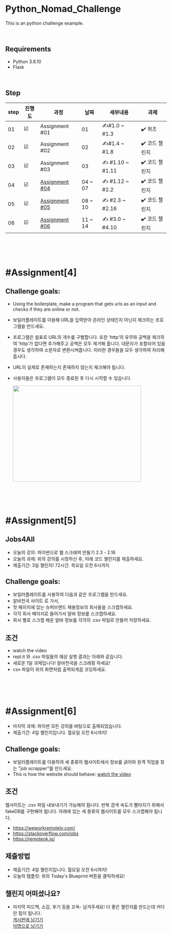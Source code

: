 # Python_Nomad_Challenge

This is an python challenge example.

</br>

## Requirements
- Python 3.8.10
- Flask 
</br>

## Step
| step | 진행도 | 과정 | 날짜 | 세부내용 | 과제 |
| --- | --- | --- | --- | --- | --- |
| 01 | ☑️ | Assignment #01 | 01 | ✍️#1.0 ~ #1.3 | ✔️ 퀴즈 |
| 02 | ☑️ | Assignment #02 | 02 | ✍️#1.4 ~ #1.8 | ✔️ 코드 챌린지 |
| 03 | ☑️ | Assignment #03 | 03 | ✍️ #1.10 ~ #1.11 | ✔️ 코드 챌린지 |
| 04 | ☑️ | [Assignment #04](#Assignment4) | 04 ~ 07 | ✍️ #1.12 ~ #2.2 | ✔️ 코드 챌린지 |
| 05 | ☑️ | [Assignment #05](#Assignment5) | 08 ~ 10 | ✍️ #2.3 ~ #2.16 | ✔️ 코드 챌린지 |
| 06 | ☑️ | [Assignment #06](#Assignment6) | 11 ~ 14 | ✍️ #3.0 ~ #4.10 | ✔️ 코드 챌린지 |

</br>
</br>
</br>

# #Assignment[4]
## Challenge goals:
- Using the boilerplate, make a program that gets urls as an input and checks if they are online or not.
- 보일러플레이트를 이용해 URL을 입력받아 온라인 상태인지 아닌지 체크하는 프로그램을 만드세요.
- 프로그램은 쉼표로 URL의 개수를 구별합니다. 또한 ‘http’의 유무와 공백을 체크하여 ‘http’가 없다면 추가해주고 공백은 모두 제거해 줍니다. 대문자가 포함되어 있을 경우도 생각하여 소문자로 변환시켜줍니다. 이러한 경우들을 모두 생각하여 처리해줍시다.
- URL이 실제로 존재하는지 존재하지 않는지 체크해야 됩니다.
- 사용자들은 프로그램이 모두 종료된 후 다시 시작할 수 있습니다.

  <img src="https://nomad-coders-assets.s3.amazonaws.com/media/public/django-summernote/2020-04-15/3988e833-e1e3-4ac6-8670-a902c469caad.gif" width="400" height="300" />

</br>
</br>
</br>

# #Assignment[5]
## Jobs4All
- 오늘의 강의: 파이썬으로 웹 스크래퍼 만들기 2.3 - 2.16
- 오늘의 과제: 위의 강의를 시청하신 후, 아래 코드 챌린지를 제출하세요.
- 제출기간: 3일 챌린지! 72시간. 목요일 오전 6시까지
  
## Challenge goals:
- 보일러플레이트를 사용하여 다음과 같은 프로그램을 만드세요.
- 알바천국 사이트 로 가서,
- 첫 페이지에 있는 슈퍼브랜드 채용정보의 회사들을 스크랩하세요.
- 각각 회사 페이지로 들어가서 알바 정보를 스크랩하세요.
- 회사 별로 스크랩 해온 알바 정보를 각각의 .csv 파일로 만들어 저장하세요.

## 조건
- watch the video
- repl.it 와 .csv 파일들의 예상 실행 결과는 아래와 같습니다.
- 새로운 1일 과제입니다! 알바천국을 스크래핑 하세요!
- csv 파일이 위의 화면처럼 출력되게끔 코딩하세요.



</br>
</br>
</br>

# #Assignment[6]
- 마지막 과제: 파이썬 모든 강의를 바탕으로 출제되었습니다.   
- 제출기간: 4일 챌린지입니다. 월요일 오전 6시까지!
## Challenge goals:
- 보일러플레이트를 이용하여 세 종류의 웹사이트에서 정보를 긁어와 원격 직업을 찾는 "job scrapper"를 만드세요.
- This is how the website should behave: [watch the video](https://imgur.com/DCIdYE5)
## 조건
웹사이트는 .csv 파일 내보내기가 가능해야 됩니다.
반복 검색 속도가 빨라지기 위해서 fakeDB를 구현해야 됩니다.
아래에 있는 세 종류의 웹사이트를 모두 스크랩해야 됩니다.
- https://weworkremotely.com/
- https://stackoverflow.com/jobs
- https://remoteok.io/
## 제출방법
- 제출기간: 4일 챌린지입니다. 월요일 오전 6시까지!   
- 오늘의 템플릿: 위의 Today's Blueprint 버튼을 클릭하세요!
## 챌린지 어떠셨나요?
- 마지막 피드백, 소감, 후기 등을 꼬옥- 남겨주세요! 더 좋은 챌린지를 만드는데 커다란 힘이 됩니다.   
[게시판에 남기기](https://nomadcoders.co/community/python)  
[익명으로 남기기](https://docs.google.com/forms/d/e/1FAIpQLSeYfdbByffc0g4K12-QsKglhg37EcZKuSw-I1FCKGqBvOYpVA/viewform)

